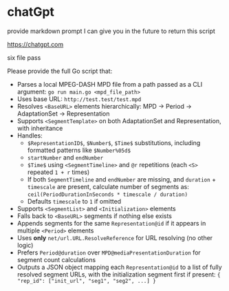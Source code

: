# chatGpt

provide markdown prompt I can give you in the future to return this script

https://chatgpt.com

six file pass

Please provide the full Go script that:

- Parses a local MPEG-DASH MPD file from a path passed as a CLI argument: `go run main.go <mpd_file_path>`
- Uses base URL: `http://test.test/test.mpd`
- Resolves `<BaseURL>` elements hierarchically: MPD → Period → AdaptationSet → Representation
- Supports `<SegmentTemplate>` on both AdaptationSet and Representation, with inheritance
- Handles:
  - `$RepresentationID$`, `$Number$`, `$Time$` substitutions, including formatted patterns like `$Number%05d$`
  - `startNumber` and `endNumber`
  - `$Time$` using `<SegmentTimeline>` and `@r` repetitions (each `<S>` repeated `1 + r` times)
  - If both `SegmentTimeline` and `endNumber` are missing, and `duration` + `timescale` are present, calculate number of segments as:
    `ceil(PeriodDurationInSeconds * timescale / duration)`
  - Defaults `timescale` to `1` if omitted
- Supports `<SegmentList>` and `<Initialization>` elements
- Falls back to `<BaseURL>` segments if nothing else exists
- Appends segments for the same `Representation@id` if it appears in multiple `<Period>` elements
- Uses **only** `net/url.URL.ResolveReference` for URL resolving (no other logic)
- Prefers `Period@duration` over `MPD@mediaPresentationDuration` for segment count calculations
- Outputs a JSON object mapping each `Representation@id` to a list of fully resolved segment URLs, with the initialization segment first if present:
  `{ "rep_id": ["init_url", "seg1", "seg2", ...] }`
